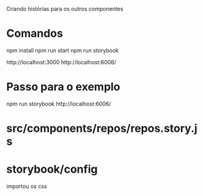 Criando histórias para os outros componentes



# Comandos
npm install
npm run start
npm run storybook

http://localhost:3000
http://localhost:6006/


# Passo para o exemplo
npm run storybook
http://localhost:6006/


# src/components/repos/repos.story.js

# storybook/config
importou os css